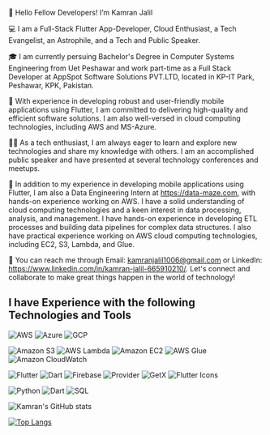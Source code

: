 👋 Hello Fellow Developers! I’m Kamran Jalil

💻 I am a Full-Stack Flutter App-Developer, Cloud Enthusiast, a Tech Evangelist, an Astrophile, and a Tech and Public Speaker.

🎓 I am currently persuing Bachelor's Degree in Computer Systems Engineering from Uet Peshawar and work part-time as a Full Stack Developer at AppSpot Software Solutions PVT.LTD, located in KP-IT Park, Peshawar, KPK, Pakistan.

🚀 With experience in developing robust and user-friendly mobile applications using Flutter, I am committed to delivering high-quality and efficient software solutions. I am also well-versed in cloud computing technologies, including AWS and MS-Azure.

👨‍💼 As a tech enthusiast, I am always eager to learn and explore new technologies and share my knowledge with others. I am an accomplished public speaker and have presented at several technology conferences and meetups.

💼 In addition to my experience in developing mobile applications using Flutter, I am also a Data Engineering Intern at https://data-maze.com, with hands-on experience working on AWS. I have a solid understanding of cloud computing technologies and a keen interest in data processing, analysis, and management. I have hands-on experience in developing ETL processes and building data pipelines for complex data structures. I also have practical experience working on AWS cloud computing technologies, including EC2, S3, Lambda, and Glue.

🌟 You can reach me through Email: kamranjalil1006@gmail.com or LinkedIn: https://www.linkedin.com/in/kamran-jalil-665910210/. Let's connect and collaborate to make great things happen in the world of technology!
                 
## I have Experience with the following Technologies and Tools

![AWS](https://img.shields.io/badge/-AWS-232F3E?style=for-the-badge&logo=amazon-aws&logoColor=white)
![Azure](https://img.shields.io/badge/-Azure-0089D6?style=for-the-badge&logo=microsoft-azure&logoColor=white)
![GCP](https://img.shields.io/badge/-Google%20Cloud-4285F4?style=for-the-badge&logo=google-cloud&logoColor=white)



![Amazon S3](https://img.shields.io/badge/-Amazon%20S3-569A31?style=for-the-badge&logo=amazon-s3&logoColor=white)
![AWS Lambda](https://img.shields.io/badge/-AWS%20Lambda-FFA500?style=for-the-badge&logo=amazon-aws&logoColor=white)
![Amazon EC2](https://img.shields.io/badge/-Amazon%20EC2-FF9900?style=for-the-badge&logo=amazon-ec2&logoColor=white)
![AWS Glue](https://img.shields.io/badge/-AWS%20Glue-6B4A98?style=for-the-badge&logo=amazon-aws&logoColor=white)
![Amazon CloudWatch](https://img.shields.io/badge/-Amazon%20CloudWatch-FF9900?style=for-the-badge&logo=amazon-cloudwatch&logoColor=white)

![Flutter](https://img.shields.io/badge/Flutter-02569B?style=for-the-badge&logo=flutter&logoColor=white)
![Dart](https://img.shields.io/badge/Dart-0175C2?style=for-the-badge&logo=dart&logoColor=white)
![Firebase](https://img.shields.io/badge/Firebase-FFCA28?style=for-the-badge&logo=firebase&logoColor=black)
![Provider](https://img.shields.io/badge/Provider-282C34?style=for-the-badge&logo=flutter&logoColor=white)
![GetX](https://img.shields.io/badge/-GetX-2196F3?style=for-the-badge&logo=getx&logoColor=white)
![Flutter Icons](https://img.shields.io/badge/Flutter%20Icons-FF8C00?style=for-the-badge&logo=flutter&logoColor=white)

![Python](https://img.shields.io/badge/-Python-3776AB?style=for-the-badge&logo=python&logoColor=white)
![Dart](https://img.shields.io/badge/-Dart-0175C2?style=for-the-badge&logo=dart&logoColor=white)
![SQL](https://img.shields.io/badge/-SQL-4479A1?style=for-the-badge&logo=sqlite&logoColor=white)


![Kamran's GitHub stats](https://github-readme-stats.vercel.app/api?username=kamranjalil1006&show_icons=true&theme=radical)

[![Top Langs](https://github-readme-stats.vercel.app/api/top-langs/?username=kamranjalil1006&layout=compact&theme=radical)](https://github.com/anuraghazra/github-readme-stats)

<!---
kamranjalil1006/kamranjalil1006 is a ✨ special ✨ repository because its `README.md` (this file) appears on your GitHub profile.
You can click the Preview link to take a look at your changes.
--->
